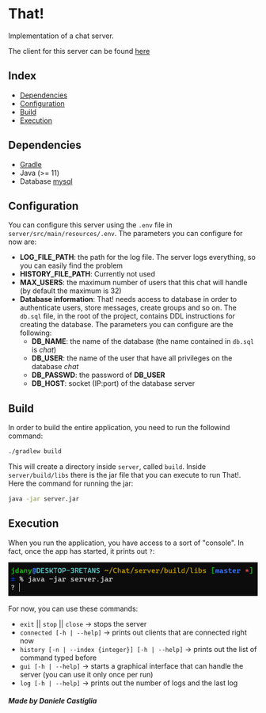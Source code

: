 # That!
Implementation of a chat server.

The client for this server can be found [here](https://github.com/J-Dany/ChatClient.git)

## Index
- [Dependencies](#dependencies)
- [Configuration](#configuration)
- [Build](#build)
- [Execution](#execution)

## Dependencies
- [Gradle](https://gradle.org/)
- Java (>= 11)
- Database [mysql](https://www.mysql.com/)

## Configuration
You can configure this server using the ```.env``` file in ```server/src/main/resources/.env```.
The parameters you can configure for now are:
- **LOG_FILE_PATH**: the path for the log file. The server logs everything, so you can easily find the problem
- **HISTORY_FILE_PATH**: Currently not used
- **MAX_USERS**: the maximum number of users that this chat will handle (by default the maximum is 32)
- **Database information**: That! needs access to database in order to authenticate users, store messages, create groups and so on. The ```db.sql``` file, in the root of the project, contains DDL instructions for creating the database.
The parameters you can configure are the following:
    - **DB_NAME**: the name of the database (the name contained in ```db.sql``` is *chat*)
    - **DB_USER**: the name of the user that have all privileges on the database *chat*
    - **DB_PASSWD**: the password of **DB_USER**
    - **DB_HOST**: socket (IP:port) of the database server

## Build
In order to build the entire application, you need to run the followind command:
```bash
./gradlew build
```
This will create a directory inside ```server```, called ```build```. Inside ```server/build/libs``` there is the jar file that you can execute to run That!. Here the command for running the jar:
```bash
java -jar server.jar
```

## Execution
When you run the application, you have access to a sort of "console". In fact, once the app has started, it prints out ```?```:

![that_console](images/that_console.PNG)

For now, you can use these commands:
- ```exit``` || ```stop``` || ```close``` &#8594; stops the server
- ```connected [-h | --help]``` &#8594; prints out clients that are connected right now
- ```history [-n | --index {integer}] [-h | --help]``` &#8594; prints out the list of command typed before
- ```gui [-h | --help]``` &#8594; starts a graphical interface that can handle the server (you can use it only once per run)
- ```log [-h | --help]``` &#8594; prints out the number of logs and the last log

##### Made by Daniele Castiglia